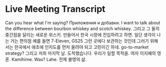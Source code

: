 # Live Meeting Transcript

Can you hear what I'm saying?
Приложения и добавки.
I want to talk about the difference between bourbon whiskey and scotch whiskey.
그리고 그 둘의 중간점을 달리는 새로운 위스키.
만들어서 한국 시장에 진입하려고 하면.
일단 생각이 나는 거는
편의점 예를 들면 7-Eleven, GS25 그런 곳에다 보관하는 것인데
그러기 위해서는 한국에서 애초에 인지도를 먼저 올려야 되고
고민이긴 하네.
go-to-market strategy?
그리고 저희 마지막 날.
도착했습니다.
우리가 일할 목적을.
여자 이지혜의 영혼.
Kamihime.
Was?
Lahe.
전제 불명의 삶.
